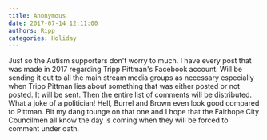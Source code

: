```yaml
---
title: Anonymous
date: 2017-07-14 12:11:00
authors: Ripp
categories: Holiday
---
```


 Just so the Autism supporters don't worry to much. I have every post that was made in 2017 regarding Tripp Pittman's Facebook account. Will be sending it out to all the main stream media groups as necessary especially when Tripp Pittman lies about something that was either posted or not posted. It will be sent. Then the entire list of comments will be distributed.  What a joke of a politician!  Hell, Burrel and Brown even look good compared to Pittman. Bit my dang tounge on that one and I hope that the Fairhope City Councilmen all know the day is coming when they will be forced to comment under oath.